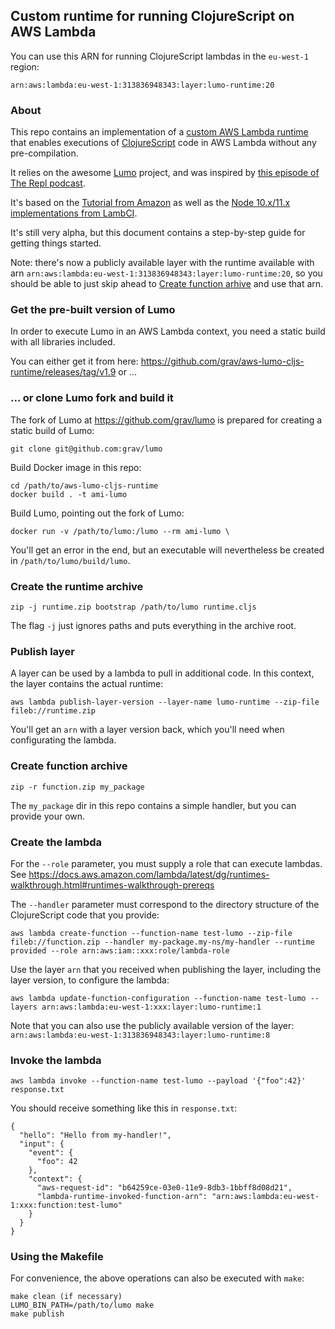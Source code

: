 ## Custom runtime for running ClojureScript on AWS Lambda 

You can use this ARN for running ClojureScript lambdas in the `eu-west-1` region:

```
arn:aws:lambda:eu-west-1:313836948343:layer:lumo-runtime:20
```

### About

This repo contains an implementation of a [custom AWS Lambda runtime](https://docs.aws.amazon.com/lambda/latest/dg/runtimes-custom.html)
that enables executions of [ClojureScript](http://clojurescript.org) code in AWS Lambda without any pre-compilation.

It relies on the awesome [Lumo](https://github.com/anmonteiro/lumo) project, and
was inspired by [this episode of The Repl podcast](https://www.therepl.net/episodes/14/).

It's based on the [Tutorial from Amazon](https://docs.aws.amazon.com/lambda/latest/dg/runtimes-walkthrough.html)
as well as the [Node 10.x/11.x implementations from LambCI](https://github.com/lambci/node-custom-lambda).

It's still very alpha, but this document contains a step-by-step guide for getting things started.

Note: there's now a publicly available layer with the runtime available with arn `arn:aws:lambda:eu-west-1:313836948343:layer:lumo-runtime:20`, so you should be able to just skip ahead to [Create function arhive](#create-function-archive) and use that arn.

### Get the pre-built version of Lumo

In order to execute Lumo in an AWS Lambda context, you need a static build with all libraries included. 

You can either get it from here: https://github.com/grav/aws-lumo-cljs-runtime/releases/tag/v1.9 or ...

### ... or clone Lumo fork and build it
The fork of Lumo at https://github.com/grav/lumo is prepared for creating a
static build of Lumo:

```
git clone git@github.com:grav/lumo
```

Build Docker image in this repo:
```
cd /path/to/aws-lumo-cljs-runtime
docker build . -t ami-lumo
```

Build Lumo, pointing out the fork of Lumo:
```
docker run -v /path/to/lumo:/lumo --rm ami-lumo \
```

You'll get an error in the end, but an executable will nevertheless be created in `/path/to/lumo/build/lumo`.

### Create the runtime archive

```
zip -j runtime.zip bootstrap /path/to/lumo runtime.cljs
```

The flag `-j` just ignores paths and puts everything in the archive root.

### Publish layer

A layer can be used by a lambda to pull in additional code. In this context, the layer contains the actual runtime:

```
aws lambda publish-layer-version --layer-name lumo-runtime --zip-file fileb://runtime.zip
```

You'll get an `arn` with a layer version back, which you'll need when configurating the lambda.

### Create function archive

```
zip -r function.zip my_package
```

The `my_package` dir in this repo contains a simple handler, but you can provide your own.

### Create the lambda

For the `--role` parameter, you must supply a role that can execute lambdas.
See https://docs.aws.amazon.com/lambda/latest/dg/runtimes-walkthrough.html#runtimes-walkthrough-prereqs

The `--handler` parameter must correspond to the directory structure of the ClojureScript code that you provide:

```
aws lambda create-function --function-name test-lumo --zip-file fileb://function.zip --handler my-package.my-ns/my-handler --runtime provided --role arn:aws:iam::xxx:role/lambda-role
```

Use the layer `arn` that you received when publishing the layer, including the layer version, to configure the lambda:

```
aws lambda update-function-configuration --function-name test-lumo --layers arn:aws:lambda:eu-west-1:xxx:layer:lumo-runtime:1
```

Note that you can also use the publicly available version of the layer: `arn:aws:lambda:eu-west-1:313836948343:layer:lumo-runtime:8`

### Invoke the lambda
```
aws lambda invoke --function-name test-lumo --payload '{"foo":42}' response.txt
```

You should receive something like this in `response.txt`:

```
{
  "hello": "Hello from my-handler!",
  "input": {
    "event": {
      "foo": 42
    },
    "context": {
      "aws-request-id": "b64259ce-03e0-11e9-8db3-1bbff8d08d21",
      "lambda-runtime-invoked-function-arn": "arn:aws:lambda:eu-west-1:xxx:function:test-lumo"
    }
  }
}
```

### Using the Makefile

For convenience, the above operations can also be executed with `make`:

```
make clean (if necessary)
LUMO_BIN_PATH=/path/to/lumo make
make publish
```
